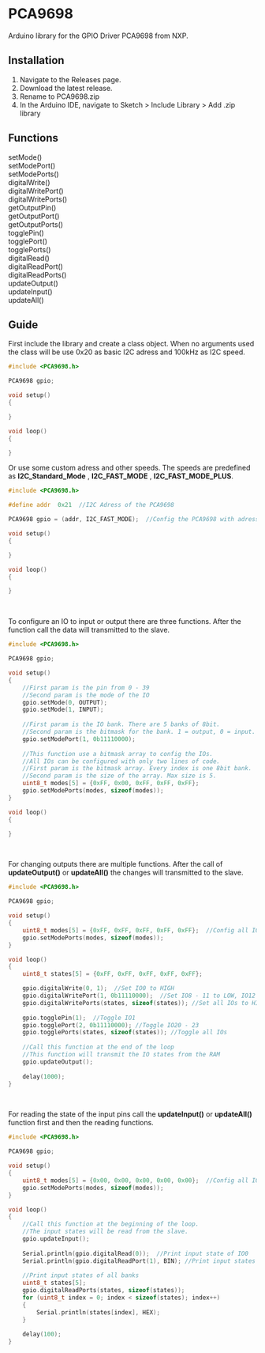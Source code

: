 # PCA9698
Arduino library for the GPIO Driver PCA9698 from NXP.

## Installation 
1. Navigate to the Releases page.
2. Download the latest release.
3. Rename to PCA9698.zip
4. In the Arduino IDE, navigate to Sketch > Include Library > Add .zip library

## Functions
setMode()\
setModePort()\
setModePorts()\
digitalWrite()\
digitalWritePort()\
digitalWritePorts()\
getOutputPin()\
getOutputPort()\
getOutputPorts()\
togglePin()\
togglePort()\
togglePorts()\
digitalRead()\
digitalReadPort()\
digitalReadPorts()\
updateOutput()\
updateInput()\
updateAll()

## Guide
First include the library and create a class object. When no arguments used the class will be use 0x20 as basic I2C adress and 100kHz as I2C speed.
```c++
#include <PCA9698.h>

PCA9698 gpio;

void setup()
{

}

void loop()
{

}
```
Or use some custom adress and other speeds. The speeds are predefined as **I2C_Standard_Mode** , **I2C_FAST_MODE** , **I2C_FAST_MODE_PLUS**.
```c++
#include <PCA9698.h>

#define addr  0x21  //I2C Adress of the PCA9698

PCA9698 gpio = (addr, I2C_FAST_MODE);  //Config the PCA9698 with adress 0x21 and 400000KHz bus speed

void setup()
{

}

void loop()
{

}
```
<br/>

To configure an IO to input or output there are three functions. After the function call the data will transmitted to the slave.
```c++
#include <PCA9698.h>

PCA9698 gpio;

void setup()
{
    //First param is the pin from 0 - 39
    //Second param is the mode of the IO
    gpio.setMode(0, OUTPUT);  
    gpio.setMode(1, INPUT);
    
    //First param is the IO bank. There are 5 banks of 8bit.
    //Second param is the bitmask for the bank. 1 = output, 0 = input.
    gpio.setModePort(1, 0b11110000);
    
    //This function use a bitmask array to config the IOs. 
    //All IOs can be configured with only two lines of code.
    //First param is the bitmask array. Every index is one 8bit bank.
    //Second param is the size of the array. Max size is 5.
    uint8_t modes[5] = {0xFF, 0x00, 0xFF, 0xFF, 0xFF};
    gpio.setModePorts(modes, sizeof(modes));
}

void loop()
{

}
```
<br/>

For changing outputs there are multiple functions. After the call of **updateOutput()** or **updateAll()** the changes will transmitted to the slave.
```c++
#include <PCA9698.h>

PCA9698 gpio;

void setup()
{
    uint8_t modes[5] = {0xFF, 0xFF, 0xFF, 0xFF, 0xFF};  //Config all IOs as output
    gpio.setModePorts(modes, sizeof(modes));
}

void loop()
{
    uint8_t states[5] = {0xFF, 0xFF, 0xFF, 0xFF, 0xFF};

    gpio.digitalWrite(0, 1);  //Set IO0 to HIGH
    gpio.digitalWritePort(1, 0b11110000);  //Set IO8 - 11 to LOW, IO12 - 15 to HIGH
    gpio.digitalWritePorts(states, sizeof(states)); //Set all IOs to HIGH
    
    gpio.togglePin(1);  //Toggle IO1
    gpio.togglePort(2, 0b11110000); //Toggle IO20 - 23
    gpio.togglePorts(states, sizeof(states)); //Toggle all IOs
    
    //Call this function at the end of the loop
    //This function will transmit the IO states from the RAM
    gpio.updateOutput();  
    
    delay(1000);
}
```
<br/>

For reading the state of the input pins call the **updateInput()** or **updateAll()** function first and then the reading functions. 
```c++
#include <PCA9698.h>

PCA9698 gpio;

void setup()
{
    uint8_t modes[5] = {0x00, 0x00, 0x00, 0x00, 0x00};  //Config all IOs as input
    gpio.setModePorts(modes, sizeof(modes));
}

void loop()
{
    //Call this function at the beginning of the loop. 
    //The input states will be read from the slave.
    gpio.updateInput();
    
    Serial.println(gpio.digitalRead(0));  //Print input state of IO0
    Serial.println(gpio.digitalReadPort(1), BIN); //Print input states of bank1
    
    //Print input states of all banks
    uint8_t states[5];
    gpio.digitalReadPorts(states, sizeof(states));
    for (uint8_t index = 0; index < sizeof(states); index++)
    {
        Serial.println(states[index], HEX);
    }
    
    delay(100);
}
```

